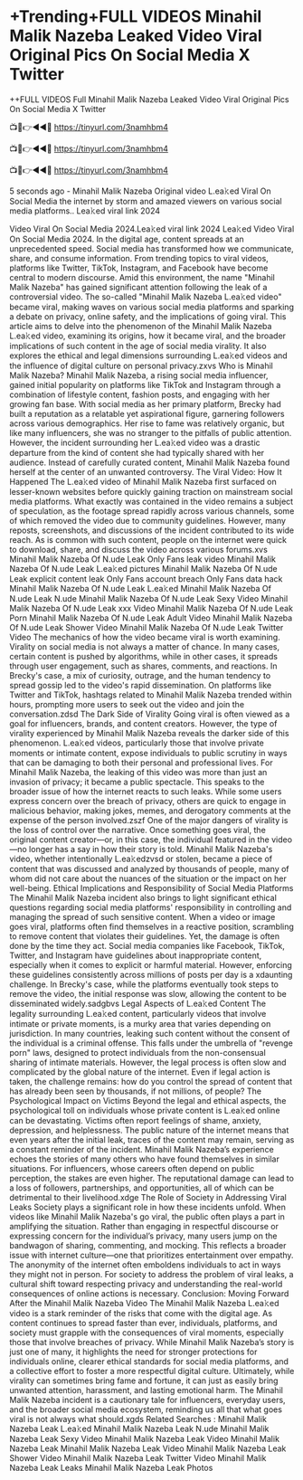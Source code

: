 # +Trending+FULL VIDEOS Minahil Malik Nazeba Leaked Video Viral Original Pics On Social Media X Twitter

++FULL VIDEOS Full Minahil Malik Nazeba Leaked Video Viral Original Pics On Social Media X
Twitter

📺📱👉◄◄🔴  https://tinyurl.com/3namhbm4

📺📱👉◄◄🔴  https://tinyurl.com/3namhbm4

📺📱👉◄◄🔴  https://tinyurl.com/3namhbm4


5 seconds ago - Minahil Malik Nazeba Original video L.ea𝚔ed Viral On Social Media the internet
by storm and amazed viewers on various social media platforms.. Lea𝚔ed viral link 2024

Video Viral On Social Media 2024.Lea𝚔ed viral link 2024 Lea𝚔ed Video Viral On Social Media
2024. In the digital age, content spreads at an unprecedented speed. Social media has
transformed how we communicate, share, and consume information. From trending topics to
viral videos, platforms like Twitter, TikTok, Instagram, and Facebook have become central to
modern discourse. Amid this environment, the name "Minahil Malik Nazeba" has gained
significant attention following the leak of a controversial video. The so-called "Minahil Malik
Nazeba L.ea𝚔ed video" became viral, making waves on various social media platforms and
sparking a debate on privacy, online safety, and the implications of going viral. This article aims
to delve into the phenomenon of the Minahil Malik Nazeba L.ea𝚔ed video, examining its origins,
how it became viral, and the broader implications of such content in the age of social media
virality. It also explores the ethical and legal dimensions surrounding L.ea𝚔ed videos and the
influence of digital culture on personal privacy.zxvs Who is Minahil Malik Nazeba? Minahil Malik
Nazeba, a rising social media influencer, gained initial popularity on platforms like TikTok and
Instagram through a combination of lifestyle content, fashion posts, and engaging with her
growing fan base. With social media as her primary platform, Brecky had built a reputation as a
relatable yet aspirational figure, garnering followers across various demographics. Her rise to
fame was relatively organic, but like many influencers, she was no stranger to the pitfalls of
public attention. However, the incident surrounding her L.ea𝚔ed video was a drastic departure
from the kind of content she had typically shared with her audience. Instead of carefully curated
content, Minahil Malik Nazeba found herself at the center of an unwanted controversy. The Viral
Video: How It Happened The L.ea𝚔ed video of Minahil Malik Nazeba first surfaced on
lesser-known websites before quickly gaining traction on mainstream social media platforms.
What exactly was contained in the video remains a subject of speculation, as the footage
spread rapidly across various channels, some of which removed the video due to community
guidelines. However, many reposts, screenshots, and discussions of the incident contributed to
its wide reach. As is common with such content, people on the internet were quick to download,
share, and discuss the video across various forums.xvs Minahil Malik Nazeba Of N.ude Leak
Only Fans leak video Minahil Malik Nazeba Of N.ude Leak L.ea𝚔ed pictures Minahil Malik
Nazeba Of N.ude Leak explicit content leak Only Fans account breach Only Fans data hack
Minahil Malik Nazeba Of N.ude Leak L.ea𝚔ed Minahil Malik Nazeba Of N.ude Leak N.ude
Minahil Malik Nazeba Of N.ude Leak Sexy Video Minahil Malik Nazeba Of N.ude Leak xxx
Video Minahil Malik Nazeba Of N.ude Leak Porn Minahil Malik Nazeba Of N.ude Leak Adult
Video Minahil Malik Nazeba Of N.ude Leak Shower Video Minahil Malik Nazeba Of N.ude Leak
Twitter Video The mechanics of how the video became viral is worth examining. Virality on
social media is not always a matter of chance. In many cases, certain content is pushed by
algorithms, while in other cases, it spreads through user engagement, such as shares,
comments, and reactions. In Brecky's case, a mix of curiosity, outrage, and the human tendency
to spread gossip led to the video's rapid dissemination. On platforms like Twitter and TikTok,
hashtags related to Minahil Malik Nazeba trended within hours, prompting more users to seek
out the video and join the conversation.zdsd The Dark Side of Virality Going viral is often viewed
as a goal for influencers, brands, and content creators. However, the type of virality experienced
by Minahil Malik Nazeba reveals the darker side of this phenomenon. L.ea𝚔ed videos,
particularly those that involve private moments or intimate content, expose individuals to public
scrutiny in ways that can be damaging to both their personal and professional lives. For Minahil
Malik Nazeba, the leaking of this video was more than just an invasion of privacy; it became a
public spectacle. This speaks to the broader issue of how the internet reacts to such leaks.
While some users express concern over the breach of privacy, others are quick to engage in
malicious behavior, making jokes, memes, and derogatory comments at the expense of the
person involved.zszf One of the major dangers of virality is the loss of control over the narrative.
Once something goes viral, the original content creator—or, in this case, the individual featured
in the video—no longer has a say in how their story is told. Minahil Malik Nazeba's video,
whether intentionally L.ea𝚔edzvsd or stolen, became a piece of content that was discussed and
analyzed by thousands of people, many of whom did not care about the nuances of the situation
or the impact on her well-being. Ethical Implications and Responsibility of Social Media
Platforms The Minahil Malik Nazeba incident also brings to light significant ethical questions
regarding social media platforms' responsibility in controlling and managing the spread of such
sensitive content. When a video or image goes viral, platforms often find themselves in a
reactive position, scrambling to remove content that violates their guidelines. Yet, the damage is
often done by the time they act. Social media companies like Facebook, TikTok, Twitter, and
Instagram have guidelines about inappropriate content, especially when it comes to explicit or
harmful material. However, enforcing these guidelines consistently across millions of posts per
day is a xdaunting challenge. In Brecky's case, while the platforms eventually took steps to
remove the video, the initial response was slow, allowing the content to be disseminated
widely.sadgbvs Legal Aspects of L.ea𝚔ed Content The legality surrounding L.ea𝚔ed content,
particularly videos that involve intimate or private moments, is a murky area that varies
depending on jurisdiction. In many countries, leaking such content without the consent of the
individual is a criminal offense. This falls under the umbrella of "revenge porn" laws, designed to
protect individuals from the non-consensual sharing of intimate materials. However, the legal
process is often slow and complicated by the global nature of the internet. Even if legal action is
taken, the challenge remains: how do you control the spread of content that has already been
seen by thousands, if not millions, of people? The Psychological Impact on Victims Beyond the
legal and ethical aspects, the psychological toll on individuals whose private content is L.ea𝚔ed
online can be devastating. Victims often report feelings of shame, anxiety, depression, and
helplessness. The public nature of the internet means that even years after the initial leak,
traces of the content may remain, serving as a constant reminder of the incident. Minahil Malik
Nazeba’s experience echoes the stories of many others who have found themselves in similar
situations. For influencers, whose careers often depend on public perception, the stakes are
even higher. The reputational damage can lead to a loss of followers, partnerships, and
opportunities, all of which can be detrimental to their livelihood.xdge The Role of Society in
Addressing Viral Leaks Society plays a significant role in how these incidents unfold. When
videos like Minahil Malik Nazeba's go viral, the public often plays a part in amplifying the
situation. Rather than engaging in respectful discourse or expressing concern for the individual’s
privacy, many users jump on the bandwagon of sharing, commenting, and mocking. This
reflects a broader issue with internet culture—one that prioritizes entertainment over empathy.
The anonymity of the internet often emboldens individuals to act in ways they might not in
person. For society to address the problem of viral leaks, a cultural shift toward respecting
privacy and understanding the real-world consequences of online actions is necessary.
Conclusion: Moving Forward After the Minahil Malik Nazeba Video The Minahil Malik Nazeba
L.ea𝚔ed video is a stark reminder of the risks that come with the digital age. As content
continues to spread faster than ever, individuals, platforms, and society must grapple with the
consequences of viral moments, especially those that involve breaches of privacy. While Minahil
Malik Nazeba’s story is just one of many, it highlights the need for stronger protections for
individuals online, clearer ethical standards for social media platforms, and a collective effort to
foster a more respectful digital culture. Ultimately, while virality can sometimes bring fame and
fortune, it can just as easily bring unwanted attention, harassment, and lasting emotional harm.
The Minahil Malik Nazeba incident is a cautionary tale for influencers, everyday users, and the
broader social media ecosystem, reminding us all that what goes viral is not always what
should.xgds Related Searches : Minahil Malik Nazeba Leak L.ea𝚔ed Minahil Malik Nazeba
Leak N.ude Minahil Malik Nazeba Leak Sexy Video Minahil Malik Nazeba Leak Video Minahil
Malik Nazeba Leak Minahil Malik Nazeba Leak Video Minahil Malik Nazeba Leak Shower Video
Minahil Malik Nazeba Leak Twitter Video Minahil Malik Nazeba Leak Leaks Minahil Malik
Nazeba Leak Photos
